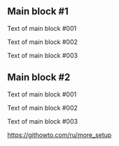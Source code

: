 <h2>Main block #1</h2>
<p>Text of main block #001</p>
<p>Text of main block #002</p>
<p>Text of main block #003</p>

<h2>Main block #2</h2>
<p>Text of main block #001</p>
<p>Text of main block #002</p>
<p>Text of main block #003</p>

https://githowto.com/ru/more_setup
